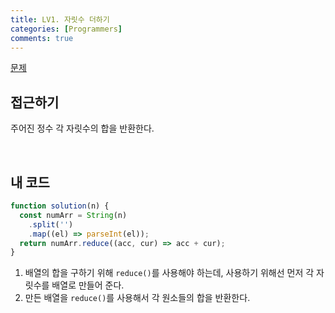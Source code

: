 ```yaml
---
title: LV1. 자릿수 더하기
categories: [Programmers]
comments: true
---
```


[문제](https://programmers.co.kr/learn/courses/30/lessons/12931)

## 접근하기

주어진 정수 각 자릿수의 합을 반환한다.

<br>

## 내 코드

```js
function solution(n) {
  const numArr = String(n)
    .split('')
    .map((el) => parseInt(el));
  return numArr.reduce((acc, cur) => acc + cur);
}
```

1. 배열의 합을 구하기 위해 `reduce()`를 사용해야 하는데, 사용하기 위해선 먼저 각 자릿수를 배열로 만들어 준다.
2. 만든 배열을 `reduce()`를 사용해서 각 원소들의 합을 반환한다.
